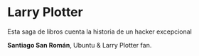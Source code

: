 # Larry Plotter

Esta saga de libros cuenta la historia de un hacker excepcional




**Santiago San Román**, Ubuntu & Larry Plotter fan.
